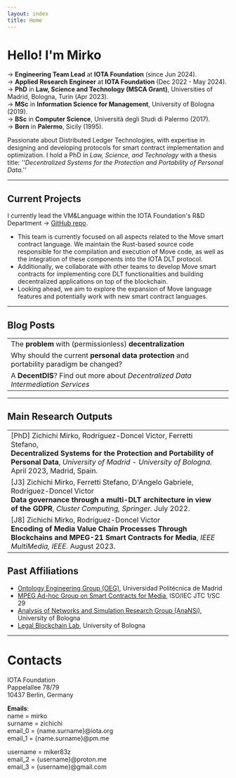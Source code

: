 ```yaml
---
layout: index
title: Home
---
```


# Hello! I'm Mirko

<p class="message">
  &rarr;  <b>Engineering Team Lead</b> at <b>IOTA Foundation</b> (since Jun 2024).
  <br />
  &rarr;  <b>Applied Research Engineer</b> at <b>IOTA Foundation</b> (Dec 2022 - May 2024).
  <br />
  &rarr;  <b>PhD</b> in <b>Law, Science and Technology (MSCA Grant)</b>, Universities of Madrid, Bologna, Turin (Apr 2023).
  <br />
  &rarr; <b>MSc</b> in <b>Information Science for Management</b>, University of Bologna (2019).
  <br />
  &rarr; <b>BSc</b> in <b>Computer Science</b>, Università degli Studi di Palermo (2017).
  <br />
  &rarr; <b>Born</b> in <b>Palermo</b>, Sicily (1995).
</p>

Passionate about Distributed Ledger Technologies, with expertise in designing and developing protocols for smart contract implementation and optimization. I hold a PhD in _Law, Science, and Technology_ with a thesis title: _''Decentralized Systems for the Protection and Portability of Personal Data.''_

---

## Current Projects

I currently lead the VM&Language within the IOTA Foundation's R&D Department &rarr; [GitHub repo](https://github.com/iotaledger/iota).

- This team is currently focused on all aspects related to the Move smart contract language. We maintain the Rust-based source code responsible for the compilation and execution of Move code, as well as the integration of these components into the IOTA DLT protocol.
- Additionally, we collaborate with other teams to develop Move smart contracts for implementing core DLT functionalities and building decentralized applications on top of the blockchain.
- Looking ahead, we aim to explore the expansion of Move language features and potentially work with new smart contract languages.

---

## Blog Posts

<table>
    <tr>
        <td>
          The <b>problem</b> with (permissionless) <b>decentralization</b>
        </td>
        <td>
          <a class="get get_external" target="_blank" href="/thesis/2023/04/18/Decentralization.html"></a>
        </td>
    </tr>
    <tr>
        <td>
          Why should the current <b>personal data protection</b> and portability paradigm be changed?
        </td>
        <td>
          <a class="get get_external" target="_blank" href="/thesis/2023/04/18/Data-protection.html"></a>
        </td>
    </tr>
    <tr>
        <td>
          A <b>DecentDIS</b>? Find out more about <i>Decentralized Data Intermediation Services</i>
        </td>
        <td>
          <a class="get get_external" target="_blank" href="/projects/2022/10/01/DecentDIS.html"></a>
        </td>
    </tr>
</table>

---

## Main Research Outputs

<table>
    <tr>
        <td>
          [PhD] Zichichi Mirko, Rodríguez-Doncel Victor, Ferretti Stefano,
          <br>
          <b>Decentralized Systems for the Protection and Portability of Personal Data</b>,
          <i>University of Madrid - University of Bologna.</i> April 2023, Madrid, Spain.
        </td>
        <td>
          <a class="get get_download" target="_blank" href="/assets/papers/phddesp3d.pdf"></a>
          <a class="get get_ppt" target="_blank" href="/assets/papers/phdslides.pdf"></a>
        </td>
    </tr>
    <tr>
        <td>
          [J3] Zichichi Mirko, Ferretti Stefano, D'Angelo Gabriele, Rodríguez-Doncel Victor
          <br>
          <b>	Data governance through a multi-DLT architecture in view of the GDPR</b>,
          <i>Cluster Computing, Springer.</i> July 2022.
        </td>
        <td>
          <a class="get get_doi" target="_blank" target="_blank" href="https://doi.org/10.1007/s10586-022-03691-3"></a>
          <a class="get get_download" target="_blank" href="/assets/papers/27data.pdf"></a>
          <a class="get get_cite" href="/assets/papers/bibtexts/27data.bib"></a>
        </td>
    </tr>
    <tr>
        <td>
          [J8] Zichichi Mirko, Rodríguez-Doncel Victor
          <br>
          <b>	Encoding of Media Value Chain Processes Through Blockchains and MPEG-21 Smart Contracts for Media</b>,
          <i>IEEE MultiMedia, IEEE.</i> August 2023.
        </td>
        <td>
          <a class="get get_doi" target="_blank" target="_blank" href="https://doi.org/10.1109/MMUL.2023.3303393"></a>
          <a class="get get_download" target="_blank" href="/assets/papers/41encoding.pdf"></a>
          <a class="get get_cite" href="/assets/papers/bibtexts/41encoding.bib"></a>
        </td>
    </tr>
</table>

## Past Affiliations

- [Ontology Engineering Group (OEG)](https://oeg.fi.upm.es/), Universidad Politécnica de Madrid
- [MPEG Ad-hoc Group on Smart Contracts for Media](https://www.iso.org/standard/82527.html), ISO/IEC JTC 1/SC 29
- [Analysis of Networks and Simulation Research Group (AnaNSi)](https://site.unibo.it/anansi/en), University of Bologna
- [Legal Blockchain Lab](http://lbl.cirsfid.unibo.it/), University of Bologna

---

# Contacts

IOTA Foundation
<br>
Pappelallee 78/79
<br>
10437 Berlin, Germany

**Emails**:
<br>
name = mirko <br>
surname = zichichi <br>
email_0 = {name.surname}@iota.org <br>
email_1 = {name.surname}@pm.me <br>

username = miker83z <br>
email_2 = {username}@proton.me <br>
email_3 = {username}@gmail.com
